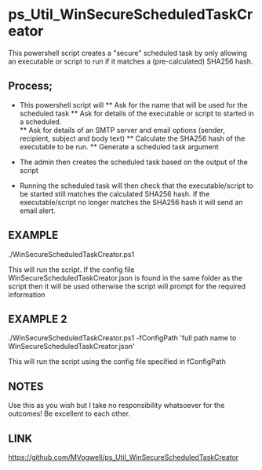 # ps_Util_WinSecureScheduledTaskCreator
This powershell script creates a "secure" scheduled task by only allowing an executable or script to run if it matches a (pre-calculated) SHA256 hash.

## Process;

* This powershell script will 
** Ask for the name that will be used for the scheduled task 
** Ask for details of the executable or script to started in a scheduled.  
** Ask for details of an SMTP server and email options (sender, recipient, subject and body text)
** Calculate the SHA256 hash of the executable to be run.
** Generate a scheduled task argument 

* The admin then creates the scheduled task based on the output of the script

* Running the scheduled task will then check that the executable/script to be started still matches the calculated SHA256 hash.  If the executable/script no longer matches the SHA256 hash it will send an email alert. 

## EXAMPLE
./WinSecureScheduledTaskCreator.ps1

This will run the script. If the config file WinSecureScheduledTaskCreator.json is found in the same folder as the script then it will be used otherwise the script will prompt for the required information

## EXAMPLE 2
./WinSecureScheduledTaskCreator.ps1 -fConfigPath 'full path name to WinSecureScheduledTaskCreator.json'

This will run the script using the config file specified in fConfigPath

## NOTES
Use this as you wish but I take no responsibility whatsoever for the outcomes!  Be excellent to each other.

## LINK
https://github.com/MVogwell/ps_Util_WinSecureScheduledTaskCreator